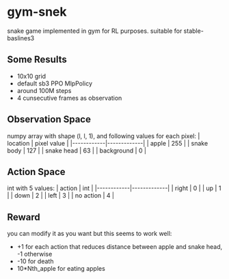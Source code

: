 # gym-snek
snake game implemented in gym for RL purposes. suitable for stable-baslines3
## Some Results
- 10x10 grid
- default sb3 PPO MlpPolicy
- around 100M steps
- 4 cunsecutive frames as observation
## Observation Space
numpy array with shape (l, l, 1), and following values for each pixel:
| location   | pixel value |
|------------|-------------|
| apple      | 255         |
| snake body | 127         |
| snake head | 63          |
| background | 0           |
## Action Space
int with 5 values:
| action     | int |
|------------|-------------|
| right      | 0        |
| up | 1         |
| down | 2          |
| left | 3           |
| no action | 4           |
## Reward
you can modify it as you want but this seems to work well:
- +1 for each action that reduces distance between apple and snake head, -1 otherwise
- -10 for death
- 10*Nth_apple for eating apples
